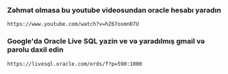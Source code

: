 [//]: # (#### Coding Environmnet)

[//]: # ()
[//]: # (1. https://livesql.oracle.com/ords/f?p=590:1000)

[//]: # (2. Open Your Account in Oracle)

[//]: # (3. https://www.youtube.com/watch?v=hZ67osmnD7U)



### Zəhmət olmasa bu youtube videosundan oracle hesabı yaradın
    https://www.youtube.com/watch?v=hZ67osmnD7U

### Google'da Oracle Live SQL yazin ve və yaradılmış gmail və parolu daxil edin
    
    https://livesql.oracle.com/ords/f?p=590:1000

###

